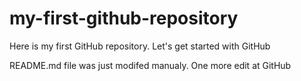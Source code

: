 # my-first-github-repository
Here is my first GitHub repository. Let's get started with GitHub

README.md file was just modifed manualy. One more edit at GitHub
